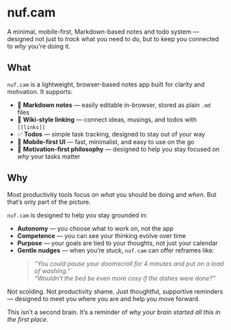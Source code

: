 # nuf.cam

A minimal, mobile-first, Markdown-based notes and todo system — designed not just to *track* what you need to do, but to keep you connected to *why* you're doing it.

## What

`nuf.cam` is a lightweight, browser-based notes app built for clarity and motivation. It supports:

- 📝 **Markdown notes** — easily editable in-browser, stored as plain `.md` files  
- 🔗 **Wiki-style linking** — connect ideas, musings, and todos with `[[links]]`  
- ✅ **Todos** — simple task tracking, designed to stay out of your way  
- 📱 **Mobile-first UI** — fast, minimalist, and easy to use on the go  
- 🧠 **Motivation-first philosophy** — designed to help you stay focused on *why* your tasks matter

## Why

Most productivity tools focus on *what* you should be doing and *when*. But that’s only part of the picture.

`nuf.cam` is designed to help you stay grounded in:

- **Autonomy** — you choose what to work on, not the app  
- **Competence** — you can see your thinking evolve over time  
- **Purpose** — your goals are tied to your thoughts, not just your calendar  
- **Gentle nudges** — when you’re stuck, `nuf.cam` can offer reframes like:  
  > *“You could pause your doomscroll for 4 minutes and put on a load of washing.”*  
  > *“Wouldn’t the bed be even more cosy if the dishes were done?”*  

Not scolding. Not productivity shame. Just thoughtful, supportive reminders — designed to meet you where you are and help you move forward.

This isn’t a second brain. It’s a reminder of *why your brain started all this in the first place*.

